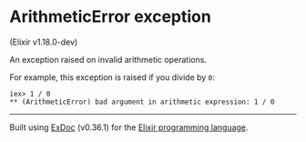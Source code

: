 # ArithmeticError exception
(Elixir v1.18.0-dev)

An exception raised on invalid arithmetic operations.

For example, this exception is raised if you divide by `0`:

    iex> 1 / 0
    ** (ArithmeticError) bad argument in arithmetic expression: 1 / 0




---
Built using [ExDoc](https://github.com/elixir-lang/ex_doc "ExDoc") (v0.36.1) for the [Elixir programming language](href="https://elixir-lang.org" "Elixir").
